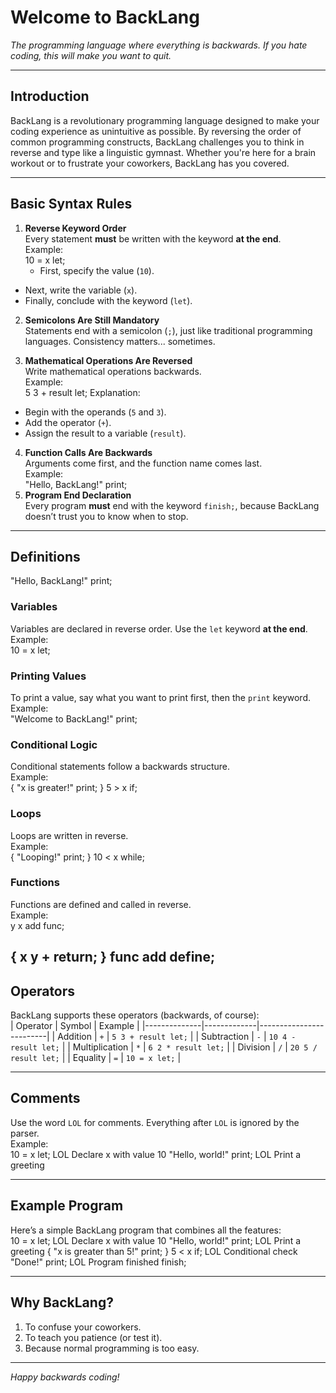 # Welcome to BackLang
*The programming language where everything is backwards. If you hate coding, this will make you want to quit.*

---

## Introduction
BackLang is a revolutionary programming language designed to make your coding experience as unintuitive as possible. By reversing the order of common programming constructs, BackLang challenges you to think in reverse and type like a linguistic gymnast. Whether you're here for a brain workout or to frustrate your coworkers, BackLang has you covered.

---

## Basic Syntax Rules
1. **Reverse Keyword Order**  
   Every statement **must** be written with the keyword **at the end**.  
   Example:  
10 = x let;
   - First, specify the value (`10`).  
  - Next, write the variable (`x`).  
  - Finally, conclude with the keyword (`let`).  

2. **Semicolons Are Still Mandatory**  
Statements end with a semicolon (`;`), just like traditional programming languages. Consistency matters... sometimes.

3. **Mathematical Operations Are Reversed**  
Write mathematical operations backwards.  
Example:  
  5 3 + result let;
Explanation:  
- Begin with the operands (`5` and `3`).  
- Add the operator (`+`).  
- Assign the result to a variable (`result`).  

4. **Function Calls Are Backwards**  
Arguments come first, and the function name comes last.  
Example:  
  "Hello, BackLang!" print;
5. **Program End Declaration**  
Every program **must** end with the keyword `finish;`, because BackLang doesn’t trust you to know when to stop.

---

## Definitions
"Hello, BackLang!" print;
### Variables  
Variables are declared in reverse order. Use the `let` keyword **at the end**.  
Example:  
  10 = x let;
  
### Printing Values  
To print a value, say what you want to print first, then the `print` keyword.  
Example:  
  "Welcome to BackLang!" print;
  
### Conditional Logic  
Conditional statements follow a backwards structure.  
Example:  
  { "x is greater!" print; } 5 > x if;
  
### Loops  
Loops are written in reverse.  
Example:  
  { "Looping!" print; } 10 < x while;

### Functions  
Functions are defined and called in reverse.  
Example:  
  y x add func;

  { x y + return; } func add define;
---

## Operators
BackLang supports these operators (backwards, of course):  
| Operator     | Symbol      | Example                 |
|--------------|-------------|-------------------------|
| Addition     | `+`         | `5 3 + result let;`     |
| Subtraction  | `-`         | `10 4 - result let;`    |
| Multiplication | `*`       | `6 2 * result let;`     |
| Division     | `/`         | `20 5 / result let;`    |
| Equality     | `=`         | `10 = x let;`           |

---

## Comments
Use the word `LOL` for comments. Everything after `LOL` is ignored by the parser.  
Example:  
10 = x let; LOL Declare x with value 10 "Hello, world!" print; LOL Print a greeting

---

## Example Program
Here’s a simple BackLang program that combines all the features:  
  10 = x let; LOL Declare x with value 10 "Hello, world!" print; LOL Print a greeting { "x is greater than 5!" print; } 5 < x if; LOL Conditional check "Done!" print; LOL Program finished finish;
  
---

## Why BackLang?  
1. To confuse your coworkers.  
2. To teach you patience (or test it).  
3. Because normal programming is too easy.

---

*Happy backwards coding!*
